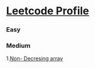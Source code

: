 # [Leetcode Profile](https://leetcode.com/rahulb_001/)

### Easy


### Medium
1.[Non- Decresing array](https://leetcode.com/problems/non-decreasing-array/)

